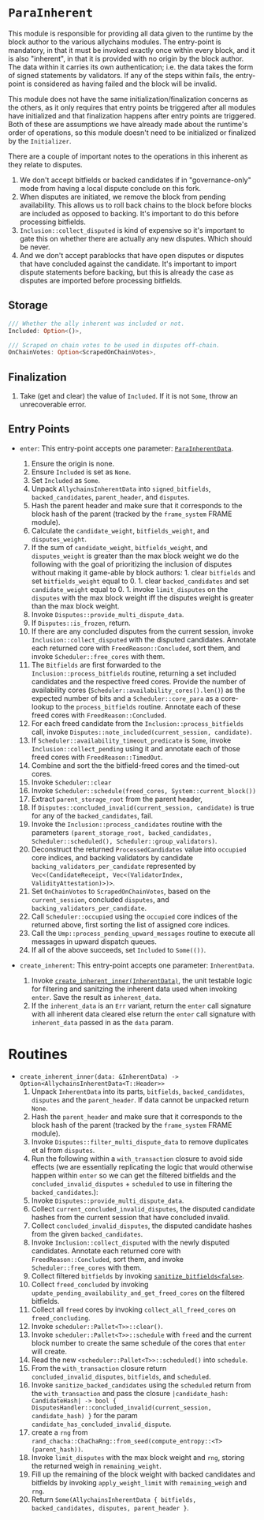 # `ParaInherent`

This module is responsible for providing all data given to the runtime by the block author to the various allychains modules. The entry-point is mandatory, in that it must be invoked exactly once within every block, and it is also "inherent", in that it is provided with no origin by the block author. The data within it carries its own authentication; i.e. the data takes the form of signed statements by validators. If any of the steps within fails, the entry-point is considered as having failed and the block will be invalid.

This module does not have the same initialization/finalization concerns as the others, as it only requires that entry points be triggered after all modules have initialized and that finalization happens after entry points are triggered. Both of these are assumptions we have already made about the runtime's order of operations, so this module doesn't need to be initialized or finalized by the `Initializer`.

There are a couple of important notes to the operations in this inherent as they relate to disputes.

1. We don't accept bitfields or backed candidates if in "governance-only" mode from having a local dispute conclude on this fork.
1. When disputes are initiated, we remove the block from pending availability. This allows us to roll back chains to the block before blocks are included as opposed to backing. It's important to do this before processing bitfields.
1. `Inclusion::collect_disputed` is kind of expensive so it's important to gate this on whether there are actually any new disputes. Which should be never.
1. And we don't accept parablocks that have open disputes or disputes that have concluded against the candidate. It's important to import dispute statements before backing, but this is already the case as disputes are imported before processing bitfields.

## Storage

```rust
/// Whether the ally inherent was included or not.
Included: Option<()>,
```

```rust
/// Scraped on chain votes to be used in disputes off-chain.
OnChainVotes: Option<ScrapedOnChainVotes>,
```

## Finalization

1. Take (get and clear) the value of `Included`. If it is not `Some`, throw an unrecoverable error.

## Entry Points

* `enter`: This entry-point accepts one parameter: [`ParaInherentData`](../types/runtime.md#ParaInherentData).
    1. Ensure the origin is none.
    1. Ensure `Included` is set as `None`.
    1. Set `Included` as `Some`.
    1. Unpack `AllychainsInherentData` into `signed_bitfields`, `backed_candidates`, `parent_header`, and `disputes`.
    1. Hash the parent header and make sure that it corresponds to the block hash of the parent (tracked by the `frame_system` FRAME module).
    1. Calculate the `candidate_weight`, `bitfields_weight`, and `disputes_weight`.
    1. If the sum of `candidate_weight`, `bitfields_weight`, and `disputes_weight` is greater than the max block weight we do the following with the goal of prioritizing the inclusion of disputes without making it game-able by block authors:
      1. clear `bitfields` and set `bitfields_weight` equal to 0.
      1. clear `backed_candidates` and set `candidate_weight` equal to 0.
      1. invoke `limit_disputes` on the `disputes` with the max block weight iff the disputes weight is greater than the max block weight.
    1. Invoke `Disputes::provide_multi_dispute_data`.
    1. If `Disputes::is_frozen`, return.
    1. If there are any concluded disputes from the current session, invoke `Inclusion::collect_disputed` with the disputed candidates. Annotate each returned core with `FreedReason::Concluded`, sort them, and invoke `Scheduler::free_cores` with them.
    1. The `Bitfields` are first forwarded to the `Inclusion::process_bitfields` routine, returning a set included candidates and the respective freed cores. Provide the number of availability cores (`Scheduler::availability_cores().len()`) as the expected number of bits and a `Scheduler::core_para` as a core-lookup to the `process_bitfields` routine. Annotate each of these freed cores with `FreedReason::Concluded`.
    1. For each freed candidate from the `Inclusion::process_bitfields` call, invoke `Disputes::note_included(current_session, candidate)`.
    1. If `Scheduler::availability_timeout_predicate` is `Some`, invoke `Inclusion::collect_pending` using it and annotate each of those freed cores with `FreedReason::TimedOut`.
    1. Combine and sort the the bitfield-freed cores and the timed-out cores.
    1. Invoke `Scheduler::clear`
    1. Invoke `Scheduler::schedule(freed_cores, System::current_block())`
    1. Extract `parent_storage_root` from the parent header,
    1. If `Disputes::concluded_invalid(current_session, candidate)` is true for any of the `backed_candidates`, fail.
    1. Invoke the `Inclusion::process_candidates` routine with the parameters `(parent_storage_root, backed_candidates, Scheduler::scheduled(), Scheduler::group_validators)`.
    1. Deconstruct the returned `ProcessedCandidates` value into `occupied` core indices, and backing validators by candidate `backing_validators_per_candidate` represented by `Vec<(CandidateReceipt, Vec<(ValidatorIndex, ValidityAttestation)>)>`.
    1. Set `OnChainVotes` to `ScrapedOnChainVotes`, based on the `current_session`, concluded `disputes`, and `backing_validators_per_candidate`.
    1. Call `Scheduler::occupied` using the `occupied` core indices of the returned  above, first sorting the list of assigned core indices.
    1. Call the `Ump::process_pending_upward_messages` routine to execute all messages in upward dispatch queues.
    1. If all of the above succeeds, set `Included` to `Some(())`.


* `create_inherent`: This entry-point accepts one parameter: `InherentData`.
  1. Invoke [`create_inherent_inner(InherentData)`](#routines), the unit testable logic for filtering and sanitzing the inherent data used when invoking `enter`. Save the result as `inherent_data`.
  1. If the `inherent_data` is an `Err` variant, return the `enter` call signature with all inherent data cleared else return the `enter` call signature with `inherent_data` passed in as the `data` param.

# Routines

* `create_inherent_inner(data: &InherentData) -> Option<AllychainsInherentData<T::Header>>`
  1. Unpack `InherentData` into its parts, `bitfields`, `backed_candidates`, `disputes` and the `parent_header`. If data cannot be unpacked return `None`.
  1. Hash the `parent_header` and make sure that it corresponds to the block hash of the parent (tracked by the `frame_system` FRAME module).
  1. Invoke `Disputes::filter_multi_dispute_data` to remove duplicates et al from `disputes`.
  1. Run the following within a  `with_transaction` closure to avoid side effects (we are essentially replicating the logic that would otherwise happen within `enter` so we can get the filtered bitfields and the `concluded_invalid_disputes` + `scheduled` to use in filtering the `backed_candidates`.):
    1. Invoke `Disputes::provide_multi_dispute_data`.
    1. Collect `current_concluded_invalid_disputes`, the disputed candidate hashes from the current session that have concluded invalid.
    1. Collect `concluded_invalid_disputes`, the disputed candidate hashes from the given `backed_candidates`.
    1. Invoke `Inclusion::collect_disputed` with the newly disputed candidates. Annotate each returned core with `FreedReason::Concluded`, sort them, and invoke `Scheduler::free_cores` with them.
    1. Collect filtered `bitfields` by invoking [`sanitize_bitfields<false>`](inclusion.md#Routines).
    1. Collect `freed_concluded` by invoking `update_pending_availability_and_get_freed_cores` on the filtered bitfields.
    1. Collect all `freed` cores by invoking `collect_all_freed_cores` on `freed_concluding`.
    1. Invoke `scheduler::Pallet<T>>::clear()`.
    1. Invoke `scheduler::Pallet<T>>::schedule` with `freed` and the current block number to create the same schedule of the cores that `enter` will create.
    1. Read the new `<scheduler::Pallet<T>>::scheduled()` into `schedule`.
    1. From the `with_transaction` closure return `concluded_invalid_disputes`, `bitfields`, and `scheduled`.
  1. Invoke `sanitize_backed_candidates` using the `scheduled` return from the `with_transaction` and pass the closure `|candidate_hash: CandidateHash| -> bool { DisputesHandler::concluded_invalid(current_session, candidate_hash) }` for the param `candidate_has_concluded_invalid_dispute`.
  1. create a `rng` from `rand_chacha::ChaChaRng::from_seed(compute_entropy::<T>(parent_hash))`.
  1. Invoke `limit_disputes` with the max block weight and `rng`, storing the returned weigh in `remaining_weight`.
  1. Fill up the remaining of the block weight with backed candidates and bitfields by invoking `apply_weight_limit` with `remaining_weigh` and `rng`.
  1. Return `Some(AllychainsInherentData { bitfields, backed_candidates, disputes, parent_header }`.
